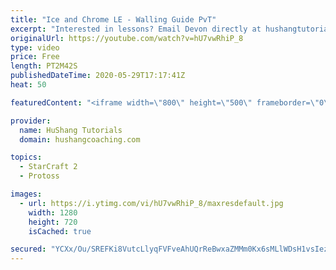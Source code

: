 ```yaml
---
title: "Ice and Chrome LE - Walling Guide PvT"
excerpt: "Interested in lessons? Email Devon directly at hushangtutorials@outlook.com ------------------------------------------------------------------------------------------------------- Want to support HuShang Tutorials directly? Patreon is a website where you can contribute a monthly donation that will help"
originalUrl: https://youtube.com/watch?v=hU7vwRhiP_8
type: video
price: Free
length: PT2M42S
publishedDateTime: 2020-05-29T17:17:41Z
heat: 50

featuredContent: "<iframe width=\"800\" height=\"500\" frameborder=\"0\" src=\"https://www.youtube.com/embed/hU7vwRhiP_8\" allow=\"accelerometer; autoplay; encrypted-media; gyroscope; picture-in-picture\" allowfullscreen></iframe>"

provider:
  name: HuShang Tutorials
  domain: hushangcoaching.com

topics:
  - StarCraft 2
  - Protoss

images:
  - url: https://i.ytimg.com/vi/hU7vwRhiP_8/maxresdefault.jpg
    width: 1280
    height: 720
    isCached: true

secured: "YCXx/Ou/SREFKi8VutcLlyqFVFveAhUQrReBwxaZMMm0Kx6sMLlWDsH1vsIezAxGSQDBMFyZhRs4Xx8EQcd6dHGOk6Ew+a8rkEnjXeLG0hE/qzp8Lbp4sdCvXPYGswJXEgEh4Nyo/MOgxxOtq2Ja5SPyaNlIEQtcijPpAtIyiII3YGW/E7ZxPwOPZt9Kw2VZ2QjVV8iGCOE1as5pbtUQXlmRZog4Vv3pv+56wNIlgEBKnDdltu6l2LdBlOymuxeBntEfVN3vI/i9MtzKbd8VtF7QF3bhB5w4L26TpkwOuJ+u2AhV7vxRxj7YqRiMcYNKQnjolZe92ITXrVNhspQSAsViwox83k8q70dLYgdYtOhI3yGoYZLO3fFA3TBRQPJ8bmDkVSWh3bNZSe2zDXHNpHE1rYjZqfJfrMkzzXO8Mtc=;6rBO91J6S04x5+IHOvQJKg=="
---
```


